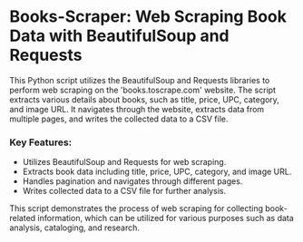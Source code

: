 # Books-Scraper: Web Scraping Book Data with BeautifulSoup and Requests

This Python script utilizes the BeautifulSoup and Requests libraries to perform web scraping on the 'books.toscrape.com' website. The script extracts various details about books, such as title, price, UPC, category, and image URL. It navigates through the website, extracts data from multiple pages, and writes the collected data to a CSV file.

### Key Features:
- Utilizes BeautifulSoup and Requests for web scraping.
- Extracts book data including title, price, UPC, category, and image URL.
- Handles pagination and navigates through different pages.
- Writes collected data to a CSV file for further analysis.

This script demonstrates the process of web scraping for collecting book-related information, which can be utilized for various purposes such as data analysis, cataloging, and research.
